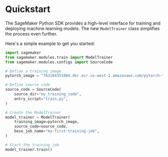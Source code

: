 # Quickstart

The SageMaker Python SDK provides a high-level interface for training and deploying machine learning models. The new `ModelTrainer` class simplifies the process even further.

Here's a simple example to get you started:

```python
import sagemaker
from sagemaker.modules.train import ModelTrainer
from sagemaker.modules.configs import SourceCode

# Define a training image
pytorch_image = "763104351884.dkr.ecr.us-west-2.amazonaws.com/pytorch-training:2.0.0-cpu-py310"

# Define source code
source_code = SourceCode(
    source_dir="my_training_code",
    entry_script="train.py",
)

# Create the ModelTrainer
model_trainer = ModelTrainer(
    training_image=pytorch_image,
    source_code=source_code,
    base_job_name="my-first-training-job",
)

# Start the training job
model_trainer.train()
```